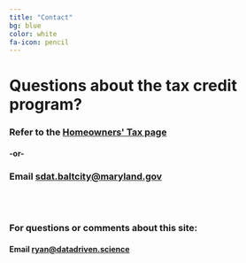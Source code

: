 ```yaml
---
title: "Contact"
bg: blue
color: white
fa-icon: pencil
---
```


# Questions about the tax credit program?


### Refer to the [**Homeowners' Tax page**](http://www.dat.state.md.us/sdatweb/htc.html)


#### -or-

### Email [sdat.baltcity@maryland.gov](mailto:sdat.baltcity@maryland.gov)

<br><br>

### For questions or comments about this site:

#### Email [ryan@datadriven.science](mailto:ryan@datadriven.science) 
